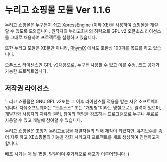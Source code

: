 # 누리고 쇼핑몰 모듈 Ver 1.1.6

누리고 쇼핑몰은 누구든지 쉽고 [XpressEngine](http://xpressengine.com) (이하 XE)을 사용하여 쇼핑몰을 개설 할 수 있도록 도와줍니다.
원작자의 누리고회사의 허락으로 GPL v2 오픈소스 라이선스를 그대로 채용하여 프로젝트를 실행하고 있습니다.

또한 누리고 모듈은 XE뿐만 아니라, [RhymiX](https://www.rhymix.org) 에서도 호환성 100퍼를 목표를 하고 있습니다.

오픈소스 라이센스인 GPL v2채용으로, 누구든 사용할 수 있고 이를 수정, 코드 공개가 가능한 프로젝트입니다.

## 저작권 라이선스

누리고 쇼핑몰은 GNU GPL v2또는 그 이후 라이선스를 적용을 받는 자유 소프트웨어 입니다. 자유소프트웨어는 "오픈소스" 또는 "개방형"이라는 명칠으로도 알려져 있으며, 개발자와 사용자의 자유와 권리, 참여와 책임을 강조하는 프로그램으로 누구나 무료로 사용할 수 있고 개발에 참여할 수 있습니다.

누리고 쇼핑몰은 초창기 [누리고쇼핑몰](http://www.xeshoppingmall.com/) 개발자들의 의해 제작이 되었지만, 유지보수를 좀 더 자주 하고 XE쇼핑몰의 기능을 강화 시키고자 프로젝트를 새로 생성하여 진행하고자 합니다.

배포 시기는 매 월 15일, 말일이며 주기적으로 배포가 이루어집니다 :)
